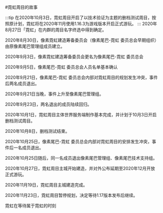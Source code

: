 #霓虹周目的故事

:::tip
在2020年10月3日，霓虹周目开启了以技术验证为主题的删档测试周目，按照原计划，霓虹将在2020年11月使用1.16.3为游戏版本开启正式游玩。
:::
2020年8月27日「霓虹」在内群的周目名字终选中得到确定。

2020年8月30日，像素霓虹建造筹备委员会（像素尾巴-霓虹 委员总会早期组织）由原像素尾巴管理组成员建立。

2020年9月3日，像素霓虹建造筹备委员会更名为像素尾巴-霓虹 委员总会

2020年9月5日，像素尾巴-霓虹 委员总会人员名单基本确认

2020年9月21日，像素尾巴-霓虹 委员总会内部对霓虹周目的规划发生冲突，事件后两名成员退出。

2020年9月21日当晚，事件上升至像素尾巴管理组。

2020年9月23日，两名退出的成员陆续回归。

2020年10月1日，霓虹周目主体世界服务端制作基本完成，并计划于10月3日开启删档测试周目。

2020年10月8日，删档测试结束。

2020年10月25日，像素尾巴-霓虹 委员总会内部对霓虹周目的安排发生冲突，事件后一名成员退出。

2020年10月25日随后，同一名成员退出像素尾巴管理组、像素尾巴技术支持组。

2020年10月27日，霓虹周目主城开始建造，并对外公布延期至2020年12月开放正式游玩。

2020年11月19日，霓虹周目主城建造完成。

2020年11月23日，霓虹周目暂停规划，决定等待1.17版本发布后继续。

霓虹在等待属于霓虹的时刻
